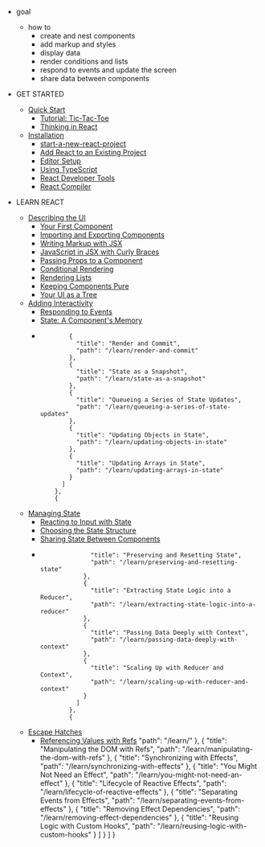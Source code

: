 * goal
  * how to
    * create and nest components
    * add markup and styles
    * display data
    * render conditions and lists
    * respond to events and update the screen
    * share data between components

* GET STARTED
  * [Quick Start](quickStart.md)
    * [Tutorial: Tic-Tac-Toe](tutorial-tic-tac-toe.md)
    * [Thinking in React](thinking-in-react.md)
  * [Installation](installation.md)
    * [start-a-new-react-project](start-a-new-react-project.md)
    * [Add React to an Existing Project](add-react-to-an-existing-project.md)
    * [Editor Setup](editor-setup.md)
    * [Using TypeScript](typescript.md)
    * [React Developer Tools](react-developer-tools.md)
    * [React Compiler](react-compiler.md)
* LEARN REACT
  * [Describing the UI](describing-the-ui.md)
    * [Your First Component](your-first-component.md)
    * [Importing and Exporting Components](importing-and-exporting-components)
    * [Writing Markup with JSX](writing-markup-with-jsx.md)
    * [JavaScript in JSX with Curly Braces](javascript-in-jsx-with-curly-braces.md)
    * [Passing Props to a Component](passing-props-to-a-component.md)
    * [Conditional Rendering](conditional-rendering.md)
    * [Rendering Lists](rendering-lists.md)
    * [Keeping Components Pure](keeping-components-pure.md)
    * [Your UI as a Tree](understanding-your-ui-as-a-tree.md)
  * [Adding Interactivity](adding-interactivity.md)
    * [Responding to Events](responding-to-events.md)
    * [State: A Component's Memory](state-a-components-memory.md)
    * 
                  {
                    "title": "Render and Commit",
                    "path": "/learn/render-and-commit"
                  },
                  {
                    "title": "State as a Snapshot",
                    "path": "/learn/state-as-a-snapshot"
                  },
                  {
                    "title": "Queueing a Series of State Updates",
                    "path": "/learn/queueing-a-series-of-state-updates"
                  },
                  {
                    "title": "Updating Objects in State",
                    "path": "/learn/updating-objects-in-state"
                  },
                  {
                    "title": "Updating Arrays in State",
                    "path": "/learn/updating-arrays-in-state"
                  }
                ]
              },
              {
  * [Managing State](managing-state.md)
    * [Reacting to Input with State](reacting-to-input-with-state.md)
    * [Choosing the State Structure](choosing-the-state-structure.md)
    * [Sharing State Between Components](sharing-state-between-components.md)
    *                   "title": "Preserving and Resetting State",
                        "path": "/learn/preserving-and-resetting-state"
                      },
                      {
                        "title": "Extracting State Logic into a Reducer",
                        "path": "/learn/extracting-state-logic-into-a-reducer"
                      },
                      {
                        "title": "Passing Data Deeply with Context",
                        "path": "/learn/passing-data-deeply-with-context"
                      },
                      {
                        "title": "Scaling Up with Reducer and Context",
                        "path": "/learn/scaling-up-with-reducer-and-context"
                      }
                    ]
                  },
                  {
  * [Escape Hatches](escape-hatches.md)
    * [Referencing Values with Refs](referencing-values-with-refs.md)
                            "path": "/learn/"
                          },
                          {
                            "title": "Manipulating the DOM with Refs",
                            "path": "/learn/manipulating-the-dom-with-refs"
                          },
                          {
                            "title": "Synchronizing with Effects",
                            "path": "/learn/synchronizing-with-effects"
                          },
                          {
                            "title": "You Might Not Need an Effect",
                            "path": "/learn/you-might-not-need-an-effect"
                          },
                          {
                            "title": "Lifecycle of Reactive Effects",
                            "path": "/learn/lifecycle-of-reactive-effects"
                          },
                          {
                            "title": "Separating Events from Effects",
                            "path": "/learn/separating-events-from-effects"
                          },
                          {
                            "title": "Removing Effect Dependencies",
                            "path": "/learn/removing-effect-dependencies"
                          },
                          {
                            "title": "Reusing Logic with Custom Hooks",
                            "path": "/learn/reusing-logic-with-custom-hooks"
                          }
                        ]
                      }
                    ]
                  }
